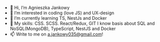 - 👋 Hi, I’m Agnieszka Jankowy
- 👀 I’m interested in coding (love JS) and UX-design
- 🌱 I’m currently learning TS, NestJs and Docker
- 💞️ My skills: CSS. SCSS. React/Redux, GIT I know basis about SQL and NoSQL(MongoDB), TypeScript, NestJS and Docker
- 📫 Write to me on a.jankowy035@gmail.com!

<!---
 Repositories:
SHOP-API-react-redux - shows my skills in redux,
server-start- is a short code in express, using some Docker, modularity and middlewares
To-Do-List - React & Scss
--->
